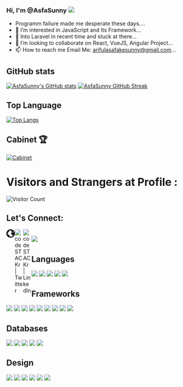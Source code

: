 ### Hi, I'm @AsfaSunny <img src="https://media.giphy.com/media/hvRJCLFzcasrR4ia7z/giphy.gif" width="25px">
- Programm failure made me desperate these days....
- 👀 I’m interested in JavaScript and Its Framework...
- 🌱 Into Laravel in recent time and stuck at there...
- 💞️ I’m looking to collaborate on React, VueJS, Angular Project...
- 📫 How to reach me Email Me: arifulasafakesunny@gmail.com...
<!--  -->
<!---
AsfaSunny/AsfaSunny is a ✨ special ✨ repository because its `README.md` (this file) appears on your GitHub profile.
You can click the Preview link to take a look at your changes.
--->

## GitHub stats
[![AsfaSunny's GitHub stats](https://github-readme-stats.vercel.app/api?username=AsfaSunny&show_icons=true&theme=radical)](https://github.com/AsfaSunny) <!-- space between two states --> [![AsfaSunny GitHub Streak](https://streak-stats.demolab.com/?user=AsfaSunny&theme=radical)](https://github.com/AsfaSunny)


## Top Language
[![Top Langs](https://github-readme-stats.vercel.app/api/top-langs/?username=AsfaSunny&layout=compact&theme=radical&no-frame=true)](https://github.com/AsfaSunny)



## Cabinet 🏆
[![Cabinet](https://github-profile-trophy.vercel.app/?username=AsfaSunny&theme=radical&no-frame=true)](https://github.com/AsfaSunny)

# Visitors and Strangers at Profile :
![Visitor Count](https://profile-counter.glitch.me/AsfaSunny/count.svg)

## Let's Connect:

[<img align="left" alt="" width="22px" src="https://raw.githubusercontent.com/iconic/open-iconic/master/svg/globe.svg" />](https://linktr.ee/arifulasfakesunny)
[<img align="left" alt="codeSTACKr | Twitter" width="22px" src="https://cdn.jsdelivr.net/npm/simple-icons@v3/icons/twitter.svg" />](https://twitter.com/AsfakeSunny)
[<img align="left" alt="codeSTACKr | LinkedIn" width="22px" src="https://cdn.jsdelivr.net/npm/simple-icons@v3/icons/linkedin.svg" />](https://www.linkedin.com/in/arifulasfake-sunny23/)
<br />
[<img src="https://img.shields.io/badge/Research_Gate-00CCBB.svg?&style=for-the-badge&logo=ResearchGate&logoColor=white" />](https://www.researchgate.net/profile/Ariful-Sunny-2)

## Languages
<p>
  <img src="https://img.shields.io/badge/Python-3776AB?style=for-the-badge&logo=python&logoColor=white" />
  <img src="https://img.shields.io/badge/C-00599C?style=for-the-badge&logo=c&logoColor=white" />
  <img src="https://img.shields.io/badge/C%2B%2B-00599C?style=for-the-badge&logo=c%2B%2B&logoColor=white" />
  <img src="https://img.shields.io/badge/JavaScript-323330?style=for-the-badge&logo=javascript&logoColor=F7DF1E" />
  <img src="https://img.shields.io/badge/PHP-777BB4?style=for-the-badge&logo=php&logoColor=white" />
</p>

## Frameworks
<p>
  <img src="https://img.shields.io/badge/Django-092E20?style=for-the-badge&logo=django&logoColor=white" />
  <img src="https://img.shields.io/badge/Laravel-FF2D20?style=for-the-badge&logo=laravel&logoColor=white" />
  <img src="https://img.shields.io/badge/React-20232A?style=for-the-badge&logo=react&logoColor=61DAFB" />
  <img src="https://img.shields.io/badge/Angular-DD0031?style=for-the-badge&logo=angular&logoColor=white" />
  <img src="https://img.shields.io/badge/Node.js-43853D?style=for-the-badge&logo=node.js&logoColor=white" />
  <img src="https://img.shields.io/badge/Vue.js-35495E?style=for-the-badge&logo=vuedotjs&logoColor=4FC08D" />
  <img src="https://img.shields.io/badge/Bootstrap-563D7C?style=for-the-badge&logo=bootstrap&logoColor=white" />
  <img src="https://img.shields.io/badge/Tailwind_CSS-38B2AC?style=for-the-badge&logo=tailwind-css&logoColor=white">
  <img src="https://img.shields.io/badge/Sass-CC6699?style=for-the-badge&logo=sass&logoColor=white">
</p>

## Databases
<p>
  <img src="https://img.shields.io/badge/Oracle-F80000?style=for-the-badge&logo=Oracle&logoColor=white" />
  <img src="https://img.shields.io/badge/MySQL-005C84?style=for-the-badge&logo=mysql&logoColor=white" />
  <img src="https://img.shields.io/badge/PostgreSQL-316192?style=for-the-badge&logo=postgresql&logoColor=white" />
  <img src="https://img.shields.io/badge/MongoDB-4EA94B?style=for-the-badge&logo=mongodb&logoColor=white" />
  <img src="https://img.shields.io/badge/SQLite-07405E?style=for-the-badge&logo=sqlite&logoColor=white" />
</p>

## Design
<p>
  <img src="https://img.shields.io/badge/Dribbble-EA4C89?style=for-the-badge&logo=dribbble&logoColor=white" />
  <img src="https://img.shields.io/badge/Figma-F24E1E?style=for-the-badge&logo=figma&logoColor=white" />
  <img src="https://img.shields.io/badge/Behance-0054F7?style=for-the-badge&logo=behance&logoColor=white" />
  <img src="https://img.shields.io/badge/Adobe%20Illustrator-FF9A00?style=for-the-badge&logo=adobe%20illustrator&logoColor=white" />
  <img src="https://img.shields.io/badge/Adobe%20Lightroom-31A8FF?style=for-the-badge&logo=Adobe%20Lightroom&logoColor=white" />
  <img src="https://img.shields.io/badge/Adobe%20Photoshop-31A8FF?style=for-the-badge&logo=Adobe%20Photoshop&logoColor=black" />
</p>
